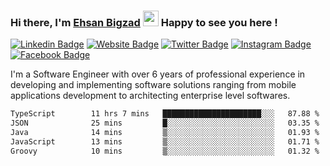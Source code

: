 ### Hi there, I'm <a href="https://ehsanbigzad.com" target="_blank">Ehsan Bigzad</a> <img src="https://media.giphy.com/media/hvRJCLFzcasrR4ia7z/giphy.gif" width="25px" height="25px"> Happy to see you here !

[![Linkedin Badge](https://img.shields.io/badge/-LinkedIn-0e76a8?style=flat-square&logo=Linkedin&logoColor=white)](https://linkedin.com/in/EhsanBigzad)
[![Website Badge](https://img.shields.io/badge/Website-3b5998?style=flat-square&logo=google-chrome&logoColor=white)](https://ehsanbigzad.com)
[![Twitter Badge](https://img.shields.io/badge/-Twitter-00acee?style=flat-square&logo=Twitter&logoColor=white)](https://twitter.com/EhsanBigzad)
[![Instagram Badge](https://img.shields.io/badge/-Instagram-e4405f?style=flat-square&logo=Instagram&logoColor=white)](https://instagram.com/ehsanbigzad/)
[![Facebook Badge](https://img.shields.io/badge/-Facebook-0088cc?style=flat-square&logo=Facebook&logoColor=white)](https://facebook.com/EhsanBigzad7)

I'm a Software Engineer with over 6 years of professional experience
in developing and implementing software solutions ranging from mobile applications development to architecting enterprise level softwares.

<!--START_SECTION:waka-->

```txt
TypeScript        11 hrs 7 mins   ██████████████████████░░░   87.88 %
JSON              25 mins         █░░░░░░░░░░░░░░░░░░░░░░░░   03.35 %
Java              14 mins         ▒░░░░░░░░░░░░░░░░░░░░░░░░   01.93 %
JavaScript        13 mins         ▒░░░░░░░░░░░░░░░░░░░░░░░░   01.71 %
Groovy            10 mins         ▒░░░░░░░░░░░░░░░░░░░░░░░░   01.32 %
```

<!--END_SECTION:waka-->
